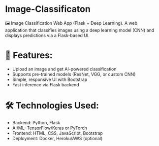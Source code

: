 # Image-Classificaton

🖼️ Image Classification Web App (Flask + Deep Learning).
A web application that classifies images using a deep learning model (CNN) and displays predictions via a Flask-based UI.

# 🚀 Features:

- Upload an image and get AI-powered classification
- Supports pre-trained models (ResNet, VGG, or custom CNN)
- Simple, responsive UI with Bootstrap
- Fast inference via Flask backend

# 🛠️ Technologies Used:

- Backend: Python, Flask
- AI/ML: TensorFlow/Keras or PyTorch
- Frontend: HTML, CSS, JavaScript, Bootstrap
- Deployment: Docker, Heroku/AWS (optional)
